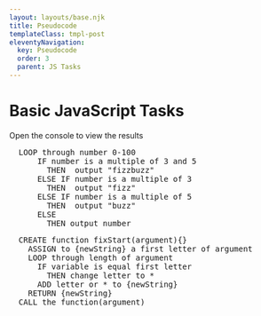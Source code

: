 ```yaml
---
layout: layouts/base.njk
title: Pseudocode
templateClass: tmpl-post
eleventyNavigation:
  key: Pseudocode
  order: 3
  parent: JS Tasks
---
```

<div class="container mt-4 ml-2">
  <h1>Basic JavaScript Tasks</h1> 
  <p>Open the  console to view the results</p> 
</div>
<pre>
  LOOP through number 0-100
      IF number is a multiple of 3 and 5
        THEN  output "fizzbuzz"
      ELSE IF number is a multiple of 3
        THEN  output "fizz"
      ELSE IF number is a multiple of 5
        THEN  output "buzz"
      ELSE
        THEN output number
</pre>


<!--*************************************************-->
<pre>
  CREATE function fixStart(argument){}
    ASSIGN to {newString} a first letter of argument 
    LOOP through length of argument 
      IF variable is equal first letter
        THEN change letter to *
      ADD letter or * to {newString} 
    RETURN {newString}
  CALL the function(argument)
</pre>

<!--*************************************************-->

<script>
// LOOP through number 0-100
for(counter = 0; counter<=100; counter++){
  var message = '';
//       IF number is a multiple of 3 
  if (counter % 3 == 0 ){ 
//         THEN  output "fizzbuzz"
  message += 'fizz';
  }
//       IF number is a multiple of 5
   if (counter % 5 == 0){
//         THEN  output "buzz"
  message += 'buzz';
   }
//   IF message isn't set
  if(!message){
//         THEN output number
  message = counter;
  }
  console.log(message);
}

</script>

<script>
 // CREATE function fixStart(argument){}
 function fixStart(argument){
   var newString = argument.charAt(0)
//LOOP through length of argument
  for(i=1; i<argument.length; i++){
    
//IF variable is equal first letter
  if(){
    newString +=argument.charAt(i)
  }
//THEN change letter to *
//  ADD letter or * to new variable
  }
//  RETURN new variable
 }
  CALL the function(argument)
</script>